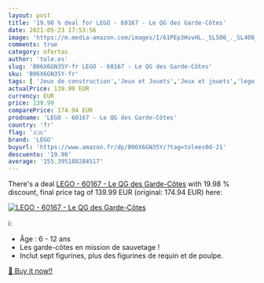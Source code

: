 ```yaml
---
layout: post
title: '19.98 % deal for LEGO - 60167 - Le QG des Garde-Côtes'
date: 2021-05-23 17:53:56
image: 'https://m.media-amazon.com/images/I/61PEp3HvvHL._SL500_._SL400_.jpg'
comments: true
category: ofertas
author: 'tole.es'
slug: 'B06X6GN35Y-fr LEGO - 60167 - Le QG des Garde-Côtes'
sku: 'B06X6GN35Y-fr'
tags: [ 'Jeux de construction','Jeux et Jouets','Jeux et jouets','lego', ]
actualPrice: 139.99 EUR
currency: EUR
price: 139.99
comparePrice: 174.94 EUR
prodname: 'LEGO - 60167 - Le QG des Garde-Côtes'
country: 'fr'
flag: '🇫🇷'
brand: 'LEGO'
buyurl: 'https://www.amazon.fr/dp/B06X6GN35Y/?tag=tolees0d-21'
descuento: '19.98'
average: '155.395188284517'
---
```


There's a deal [LEGO - 60167 - Le QG des Garde-Côtes](https://www.amazon.fr/dp/B06X6GN35Y/?tag=tolees0d-21)  with  19.98 % discount, final price tag of  139.99 EUR (original: 174.94 EUR) here:

[![LEGO - 60167 - Le QG des Garde-Côtes](https://m.media-amazon.com/images/I/61PEp3HvvHL._SL500_._SL400_.jpg)](https://www.amazon.fr/dp/B06X6GN35Y/?tag=tolees0d-21)

ℹ️:

- Âge : 6 - 12 ans
- Les garde-côtes en mission de sauvetage !
- Inclut sept figurines, plus des figurines de requin et de poulpe.

[🛒 Buy it now!!](https://www.amazon.fr/dp/B06X6GN35Y/?tag=tolees0d-21)
